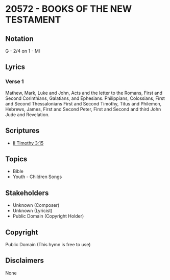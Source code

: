 # 20572 - BOOKS OF THE NEW TESTAMENT

## Notation

G - 2/4 on 1 - MI

## Lyrics

### Verse 1

Mathew, Mark, Luke and John, Acts and the letter to the Romans, First and Second Corinthians, Galatians, and Ephesians. Philippians, Colossians, First and Second Thessalonians First and Second Timothy, Titus and Philemon, Hebrews, James, First and Second Peter, First and Second and third John Jude and Revelation.


## Scriptures

- [II Timothy 3:15](https://www.biblegateway.com/passage/?search=II%20Timothy%203%3A15)

## Topics

- Bible
- Youth - Children Songs

## Stakeholders

- Unknown (Composer)
- Unknown (Lyricist)
- Public Domain (Copyright Holder)

## Copyright

Public Domain
(This hymn is free to use)

## Disclaimers

None

